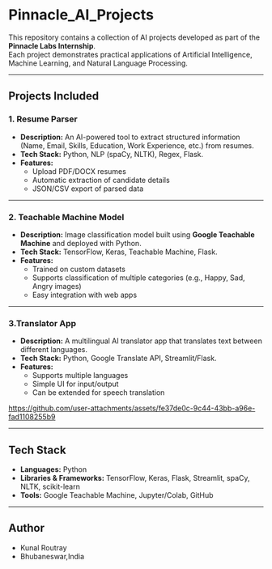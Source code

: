
# Pinnacle_AI_Projects

This repository contains a collection of AI projects developed as part of the **Pinnacle Labs Internship**.  
Each project demonstrates practical applications of Artificial Intelligence, Machine Learning, and Natural Language Processing.

---

##  Projects Included

### 1. Resume Parser
- **Description:** An AI-powered tool to extract structured information (Name, Email, Skills, Education, Work Experience, etc.) from resumes.  
- **Tech Stack:** Python, NLP (spaCy, NLTK), Regex, Flask.  
- **Features:**
  - Upload PDF/DOCX resumes
  - Automatic extraction of candidate details
  - JSON/CSV export of parsed data  

---

### 2. Teachable Machine Model
- **Description:** Image classification model built using **Google Teachable Machine** and deployed with Python.  
- **Tech Stack:** TensorFlow, Keras, Teachable Machine, Flask.  
- **Features:**
  - Trained on custom datasets
  - Supports classification of multiple categories (e.g., Happy, Sad, Angry images)
  - Easy integration with web apps  

---

### 3.Translator App
- **Description:** A multilingual AI translator app that translates text between different languages.  
- **Tech Stack:** Python, Google Translate API, Streamlit/Flask.  
- **Features:**
  - Supports multiple languages
  - Simple UI for input/output
  - Can be extended for speech translation



    

https://github.com/user-attachments/assets/fe37de0c-9c44-43bb-a96e-fad1108255b9



---

## Tech Stack
- **Languages:** Python  
- **Libraries & Frameworks:** TensorFlow, Keras, Flask, Streamlit, spaCy, NLTK, scikit-learn  
- **Tools:** Google Teachable Machine, Jupyter/Colab, GitHub


---


## Author
- Kunal Routray
- Bhubaneswar,India


